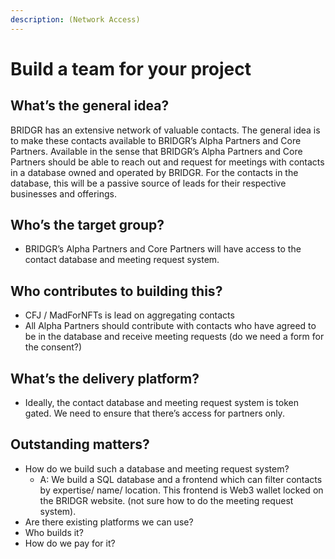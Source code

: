 ```yaml
---
description: (Network Access)
---
```


# Build a team for your project

## What’s the general idea?

BRIDGR has an extensive network of valuable contacts. The general idea is to make these contacts available to BRIDGR’s Alpha Partners and Core Partners. Available in the sense that BRIDGR’s Alpha Partners and Core Partners should be able to reach out and request for meetings with contacts in a database owned and operated by BRIDGR. For the contacts in the database, this will be a passive source of leads for their respective businesses and offerings.&#x20;

## Who’s the target group?

* BRIDGR’s Alpha Partners and Core Partners will have access to the contact database and meeting request system.

## Who contributes to building this?

* CFJ / MadForNFTs is lead on aggregating contacts&#x20;
* All Alpha Partners should contribute with contacts who have agreed to be in the database and receive meeting requests (do we need a form for the consent?)

## What’s the delivery platform?

* Ideally, the contact database and meeting request system is token gated. We need to ensure that there’s access for partners only.

## Outstanding matters?

* How do we build such a database and meeting request system?&#x20;
  * A: We build a SQL database and a frontend which can filter contacts by expertise/ name/ location. This frontend is Web3 wallet locked on the BRIDGR website. (not sure how to do the meeting request system).
* Are there existing platforms we can use?
* Who builds it?
* How do we pay for it?
